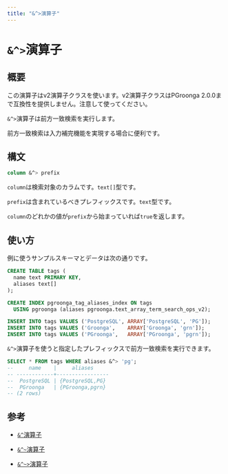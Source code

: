 ```yaml
---
title: "&^>演算子"
---
```


# `&^>`演算子

## 概要

この演算子はv2演算子クラスを使います。v2演算子クラスはPGroonga 2.0.0まで互換性を提供しません。注意して使ってください。

`&^>`演算子は前方一致検索を実行します。

前方一致検索は入力補完機能を実現する場合に便利です。

## 構文

```sql
column &^> prefix
```

`column`は検索対象のカラムです。`text[]`型です。

`prefix`は含まれているべきプレフィックスです。`text`型です。

`column`のどれかの値が`prefix`から始まっていれば`true`を返します。

## 使い方

例に使うサンプルスキーマとデータは次の通りです。

```sql
CREATE TABLE tags (
  name text PRIMARY KEY,
  aliases text[]
);

CREATE INDEX pgroonga_tag_aliases_index ON tags
  USING pgroonga (aliases pgroonga.text_array_term_search_ops_v2);
```

```sql
INSERT INTO tags VALUES ('PostgreSQL', ARRAY['PostgreSQL', 'PG']);
INSERT INTO tags VALUES ('Groonga',    ARRAY['Groonga', 'grn']);
INSERT INTO tags VALUES ('PGroonga',   ARRAY['PGroonga', 'pgrn']);
```

`&^>`演算子を使うと指定したプレフィックスで前方一致検索を実行できます。

```sql
SELECT * FROM tags WHERE aliases &^> 'pg';
--     name    |     aliases     
-- ------------+-----------------
--  PostgreSQL | {PostgreSQL,PG}
--  PGroonga   | {PGroonga,pgrn}
-- (2 rows)
```

## 参考

  * [`&^`演算子](prefix-search-v2.html)

  * [`&^~`演算子](prefix-rk-search-v2.html)

  * [`&^~>`演算子](prefix-rk-search-contain-v2.html)
